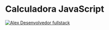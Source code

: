# Calculadora JavaScript

[![Alex Desenvolvedor fullstack](http://alexnogueira.epizy.com/img/logo_alex.png)](http://www.alexnogueira.tech/)




